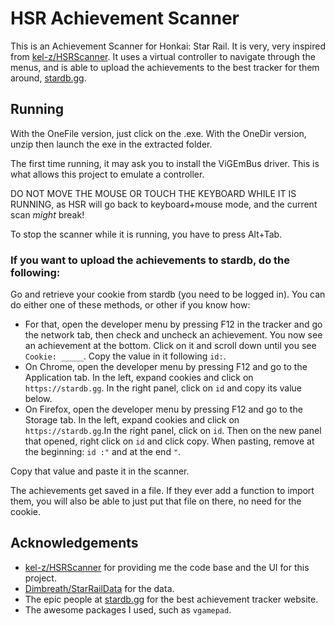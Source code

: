 # HSR Achievement Scanner
This is an Achievement Scanner for Honkai: Star Rail.
It is very, very inspired from [kel-z/HSRScanner](https://github.com/kel-z/HSR-Scanner).
It uses a virtual controller to navigate through the menus, and is able to upload the
achievements to the best tracker for them around, [stardb.gg](https://stardb.gg).

## Running
With the OneFile version, just click on the .exe.
With the OneDir version, unzip then launch the exe in the extracted folder.

The first time running, it may ask you to install the ViGEmBus driver.
This is what allows this project to emulate a controller. 

DO NOT MOVE THE MOUSE OR TOUCH THE KEYBOARD WHILE IT IS RUNNING,
as HSR will go back to keyboard+mouse mode, and the current scan *might* break!

To stop the scanner while it is running, you have to press Alt+Tab.

### If you want to upload the achievements to stardb, do the following:
Go and retrieve your cookie from stardb (you need to be logged in). You can do either one of these methods, or other if you know how:
* For that, open the developer menu by pressing F12 in the tracker and go the network tab, then check and uncheck an achievement.
You now see an achievement at the bottom. Click on it and scroll down until you see `Cookie: _____`.
Copy the value in it following `id:`.
* On Chrome, open the developer menu by pressing F12 and go to the Application tab.
In the left, expand cookies and click on `https://stardb.gg`. In the right panel, click on `id` and copy its value below.
* On Firefox, open the developer menu by pressing F12 and go to the Storage tab.
In the left, expand cookies and click on `https://stardb.gg`.In the right panel, click on `id`.
Then on the new panel that opened, right click on `id` and click copy. When pasting, remove at the beginning: `id :"` and at the end `"`.

Copy that value and paste it in the scanner.

The achievements get saved in a file. If they ever add a function to import them,
you will also be able to just put that file on there, no need for the cookie.

## Acknowledgements
* [kel-z/HSRScanner](https://github.com/kel-z/HSR-Scanner) for providing me the code base and the UI for this project.
* [Dimbreath/StarRailData](https://github.com/Dimbreath/StarRailData) for the data.
* The epic people at [stardb.gg](https://stardb.gg) for the best achievement tracker website.
* The awesome packages I used, such as `vgamepad`.
